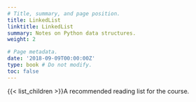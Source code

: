 ```yaml
---
# Title, summary, and page position.
title: LinkedList
linktitle: LinkedList
summary: Notes on Python data structures.
weight: 2

# Page metadata.
date: '2018-09-09T00:00:00Z'
type: book # Do not modify.
toc: false
---
```


{{< list_children >}}A recommended reading list for the course.
